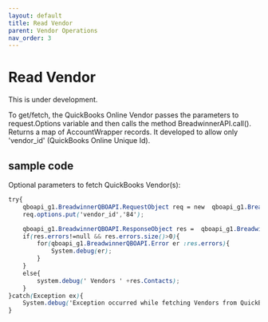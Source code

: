 ```yaml
---
layout: default
title: Read Vendor
parent: Vendor Operations
nav_order: 3
---
```


# Read Vendor

This is under development.



To get/fetch, the QuickBooks Online Vendor passes the parameters to request.Options variable and then calls the method BreadwinnerAPI.call(). Returns a map of AccountWrapper records. 
It developed to allow only 'vendor_id' (QuickBooks Online Unique Id).

## sample code 

Optional parameters to fetch QuickBooks Vendor(s):

```scss
try{
    qboapi_g1.BreadwinnerQBOAPI.RequestObject req = new  qboapi_g1.BreadwinnerQBOAPI.RequestObject();   
    req.options.put('vendor_id','84');

    qboapi_g1.BreadwinnerQBOAPI.ResponseObject res =  qboapi_g1.BreadwinnerQBOAPI.call('fetchVendor', req);
    if(res.errors!=null && res.errors.size()>0){
        for(qboapi_g1.BreadwinnerQBOAPI.Error er :res.errors){
            System.debug(er); 
        }
    }
    else{
        system.debug(' Vendors ' +res.Contacts);
    }
}catch(Exception ex){
    System.debug('Exception occurred while fetching Vendors from QuickBooksOnline.'+ex.getStackTraceString());
}
```